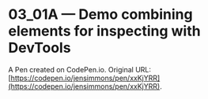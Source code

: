 # 03_01A — Demo combining elements for inspecting with DevTools

A Pen created on CodePen.io. Original URL: [https://codepen.io/jensimmons/pen/xxKjYRR](https://codepen.io/jensimmons/pen/xxKjYRR).

